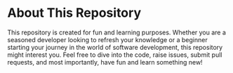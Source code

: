# About This Repository
This repository is created for fun and learning purposes. Whether you are a seasoned developer looking to refresh your knowledge or a beginner starting your journey in the world of software development, this repository might interest you. Feel free to dive into the code, raise issues, submit pull requests, and most importantly, have fun and learn something new!
